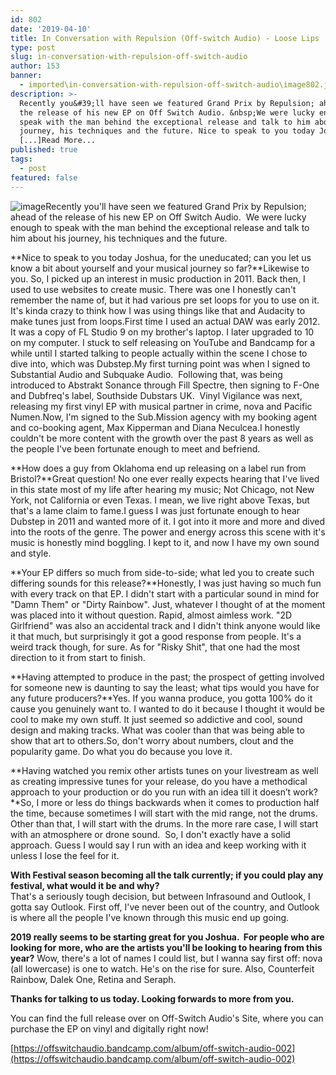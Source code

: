 ```yaml
---
id: 802
date: '2019-04-10'
title: In Conversation with Repulsion (Off-switch Audio) - Loose Lips
type: post
slug: in-conversation-with-repulsion-off-switch-audio
author: 153
banner:
  - imported\in-conversation-with-repulsion-off-switch-audio\image802.jpeg
description: >-
  Recently you&#39;ll have seen we featured Grand Prix by Repulsion; ahead of
  the release of his new EP on Off Switch Audio. &nbsp;We were lucky enough to
  speak with the man behind the exceptional release and talk to him about his
  journey, his techniques and the future. Nice to speak to you today Joshua, for
  [...]Read More...
published: true
tags:
  - post
featured: false
---
```

![image](../imported\in-conversation-with-repulsion-off-switch-audio\image802.jpeg)Recently you'll have seen we featured Grand Prix by Repulsion; ahead of the release of his new EP on Off Switch Audio.  We were lucky enough to speak with the man behind the exceptional release and talk to him about his journey, his techniques and the future.

**Nice to speak to you today Joshua, for the uneducated; can you let us know a bit about yourself and your musical journey so far?**Likewise to you. So, I picked up an interest in music production in 2011. Back then, I used to use websites to create music. There was one I honestly can't remember the name of, but it had various pre set loops for you to use on it. It's kinda crazy to think how I was using things like that and Audacity to make tunes just from loops.First time I used an actual DAW was early 2012. It was a copy of FL Studio 9 on my brother's laptop. I later upgraded to 10 on my computer. I stuck to self releasing on YouTube and Bandcamp for a while until I started talking to people actually within the scene I chose to dive into, which was Dubstep.My first turning point was when I signed to Substantial Audio and Subquake Audio.  Following that, was being introduced to Abstrakt Sonance through Fill Spectre, then signing to F-One and Dubfreq's label, Southside Dubstars UK.  Vinyl Vigilance was next, releasing my first vinyl EP with musical partner in crime, nova and Pacific Numen.Now, I'm signed to the Sub.Mission agency with my booking agent and co-booking agent, Max Kipperman and Diana Neculcea.I honestly couldn't be more content with the growth over the past 8 years as well as the people I've been fortunate enough to meet and befriend.

**How does a guy from Oklahoma end up releasing on a label run from Bristol?**Great question! No one ever really expects hearing that I've lived in this state most of my life after hearing my music; Not Chicago, not New York, not California or even Texas. I mean, we live right above Texas, but that's a lame claim to fame.I guess I was just fortunate enough to hear Dubstep in 2011 and wanted more of it. I got into it more and more and dived into the roots of the genre. The power and energy across this scene with it's music is honestly mind boggling. I kept to it, and now I have my own sound and style.

**Your EP differs so much from side-to-side; what led you to create such differing sounds for this release?**Honestly, I was just having so much fun with every track on that EP. I didn't start with a particular sound in mind for "Damn Them" or "Dirty Rainbow". Just, whatever I thought of at the moment was placed into it without question. Rapid, almost aimless work. "2D Girlfriend" was also an accidental track and I didn't think anyone would like it that much, but surprisingly it got a good response from people. It's a weird track though, for sure. As for "Risky Shit", that one had the most direction to it from start to finish.

**Having attempted to produce in the past; the prospect of getting involved for someone new is daunting to say the least; what tips would you have for any future producers?**Yes. If you wanna produce, you gotta 100% do it cause you genuinely want to. I wanted to do it because I thought it would be cool to make my own stuff. It just seemed so addictive and cool, sound design and making tracks. What was cooler than that was being able to show that art to others.So, don't worry about numbers, clout and the popularity game. Do what you do because you love it.

**Having watched you remix other artists tunes on your livestream as well as creating impressive tunes for your release, do you have a methodical approach to your production or do you run with an idea till it doesn’t work?**So, I more or less do things backwards when it comes to production half the time, because sometimes I will start with the mid range, not the drums. Other than that, I will start with the drums. In the more rare case, I will start with an atmosphere or drone sound.  So, I don't exactly have a solid approach. Guess I would say I run with an idea and keep working with it unless I lose the feel for it.

**With Festival season becoming all the talk currently; if you could play any festival, what would it be and why?**  
That's a seriously tough decision, but between Infrasound and Outlook, I gotta say Outlook. First off, I've never been out of the country, and Outlook is where all the people I've known through this music end up going.

**2019 really seems to be starting great for you Joshua.  For people who are looking for more, who are the artists you'll be looking to hearing from this year?** Wow, there's a lot of names I could list, but I wanna say first off: nova (all lowercase) is one to watch. He's on the rise for sure. Also, Counterfeit Rainbow, Dalek One, Retina and Seraph.

**Thanks for talking to us today. Looking forwards to more from you.**

You can find the full release over on Off-Switch Audio's Site, where you can purchase the EP on vinyl and digitally right now!

[](https://offswitchaudio.bandcamp.com/album/off-switch-audio-002)[https://offswitchaudio.bandcamp.com/album/off-switch-audio-002](https://offswitchaudio.bandcamp.com/album/off-switch-audio-002)